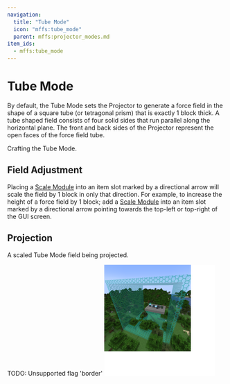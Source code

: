 ```yaml
---
navigation:
  title: "Tube Mode"
  icon: "mffs:tube_mode"
  parent: mffs:projector_modes.md
item_ids:
  - mffs:tube_mode
---
```


# Tube Mode

<ItemImage id="mffs:tube_mode" />

By default, the <Color id="dark_green">Tube Mode</Color> sets the Projector to generate a force field in the shape of a square tube (or tetragonal prism) that is exactly 1 block thick. A tube shaped field consists of four solid sides that run parallel along the horizontal plane. The front and back sides of the Projector represent the open faces of the force field tube.

Crafting the <Color id="dark_green">Tube Mode</Color>.

<Recipe id="mffs:tube_mode" />

## Field Adjustment

Placing a [<Color id="dark_purple">Scale Module</Color>](../upgrade_modules/scale_module.md) into an item slot marked by a directional arrow will scale the field by 1 block in only that direction. For example, to increase the height of a force field by 1 block; add a [<Color id="dark_purple">Scale Module</Color>](../upgrade_modules/scale_module.md) into an item slot marked by a directional arrow pointing towards the top-left or top-right of the GUI screen.

## Projection

A scaled <Color id="dark_green">Tube Mode</Color> field being projected.

TODO: Unsupported flag 'border'
![](tube_mode.png)

